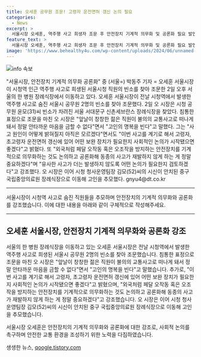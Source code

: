 ```yaml
---
title: 오세훈 공무원 조문! 고령자 운전면허 갱신 논의 필요
categories:
  - News
excerpt: >
  서울시장 오세훈, 역주행 사고 희생자 조문 후 안전장치 기계적 의무화 및 공론화 필요 발언. 공무원들의 안전 강조하며 고인의 명복을 빌었고, 고령자 운전면허 갱신 및 안전장치 의무화를 제안했다. 유사한 사고 방지를 위해 사회적 논의가 필요하다고 강조했다. (150자)
feature_text: >
  서울시장 오세훈, 역주행 사고 희생자 조문 후 안전장치 기계적 의무화 및 공론화 필요 발언. 공무원들의 안전 강조하며 고인의 명복을 빌었고, 고령자 운전면허 갱신 및 안전장치 의무화를 제안했다. 유사한 사고 방지를 위해 사회적 논의가 필요하다고 강조했다. (150자)
image: 'https://www.behealthy4u.com/wp-content/uploads/2024/06/unnamed-file.png'
---
```


<p><img src="https://www.behealthy4u.com/wp-content/uploads/2024/06/unnamed-file.png" alt="info 속보" /></p>

<p>"서울시장, 안전장치 기계적 의무화 공론화" 중 (서울=) 박동주 기자 = 오세훈 서울시장이 시청역 인근 역주행 사고로 희생된 서울시청 직원의 빈소를 찾아 조문한 2일 오후 서울의 한 병원 장례식장에서 이동하고 있다. 오세훈 서울시장이 전날 시청역에서 발생한 역주행 사고로 숨진 서울시 공무원 2명의 빈소를 찾아 조문했다. 2일 오 시장은 시청 공무원 윤모(31)씨 빈소가 차려진 서울 서대문구 신촌세브란스 장례식장을 찾았다. 침통한 표정으로 조문을 마친 오 시장은 "앞날이 창창한 젊은 직원이 불의의 교통사고로 떠나게 돼서 정말 안타까운 마음을 금할 수 없다"면서 "고인의 명복을 빈다"고 말했다. 그는 "사고 원인이 어떻게 밝혀질지 아직은 모르겠다"면서도 "이번 사고를 계기로 해서 고령자, 초고령자 운전면허 갱신에 있어 어떤 보완 장치가 필요한지 사회적인 논의가 시작됐으면 좋겠다"고 밝혔다. 또 "외국처럼 페달 오작동 혹은 오조작을 방지하는 안전장치를 기계적으로 의무화하는 것도 논의하고 공론화해 동종의 사고가 재발하지 않게 하는 게 정말 중요하겠다"며 "유사한 사고가 더는 발생하지 않도록 어떤 논의가 필요한지 검토하겠다"고 강조했다. 오 시장은 이어 시청 청사운영팀장 김모(52)씨의 시신이 안치된 중구 국립중앙의료원 장례식장으로 이동해 고인을 추모했다. gnyu4@dt.co.kr</p>

<hr />

<p>서울시장이 시청역 사고로 숨진 직원들을 추모하며 안전장치의 기계적 의무화와 공론화를 강조했습니다. 이에 대한 내용을 아래와 같이 구체적으로 작성해주세요.</p>

<hr />

<h2 data-ke-size="size26">오세훈 서울시장, 안전장치 기계적 의무화와 공론화 강조</h2>

<p>서울의 한 병원 장례식장을 이동하고 있는 오세훈 서울시장은 전날 시청역에서 발생한 역주행 사고로 희생된 서울시 공무원 2명의 빈소를 찾아 조문했습니다. 침통한 표정으로 조문을 마친 오 시장은 "앞날이 창창한 젊은 직원이 불의의 교통사고로 떠나게 돼서 정말 안타까운 마음을 금할 수 없다"면서 "고인의 명복을 빈다"고 말했습니다. 추가로, "이번 사고를 계기로 해서 고령자, 초고령자 운전면허 갱신에 있어 어떤 보완 장치가 필요한지 사회적인 논의가 시작됐으면 좋겠다"고 밝혔으며, "외국처럼 페달 오작동 혹은 오조작을 방지하는 안전장치를 기계적으로 의무화하는 것도 논의하고 공론화해 동종의 사고가 재발하지 않게 하는 게 정말 중요하겠다"고 강조했습니다. 오 시장은 이어 시청 청사운영팀장 김모(52)씨의 시신이 안치된 중구 국립중앙의료원 장례식장으로 이동해 고인을 추모했습니다.</p>

<p data-ke-size="size16">서울시장 오세훈은 안전장치의 기계적 의무화와 공론화에 대한 강조로, 사회적 논의를 촉구하며 안전한 교통 환경을 조성하기 위한 노력을 다짐하였습니다.</p>
생생한 뉴스, <a href="https://qoogle.tistory.com" rel="dofollow">qoogle.tistory.com</a>


